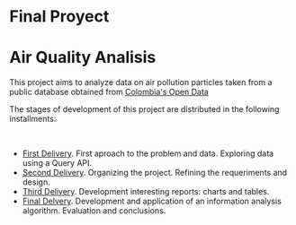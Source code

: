 # Final Proyect

<head>

<h1>Air Quality Analisis</h1>

</head>
<body>
<p>
This project aims to analyze data on air pollution particles taken from a public database obtained from <a href="datos.gov.co">Colombia's Open Data</a> 
</p>
<p>
The stages of development of this project are distributed in the following installments:
</p>
<br>
<ul>
 <li><a href="https://www.youtube.com/watch?v=rsEne1ZiQrk&list=PLXUV2U8djVlMFvs4rt1LsSkrkSZdnjJQq&index=10&t=0s">First Delivery</a>. First aproach to the problem and data. Exploring data using a Query API.</li>
 <li><a href="https://www.youtube.com/watch?v=J7p4bzqLvCw">Second Delivery</a>. Organizing the project. Refining the requeriments and design.</li>
 <li><a href="https://www.youtube.com/watch?v=qPRNIHxLhmc">Third Delivery</a>. Development interesting reports: charts and tables.</li>
 <li><a href="https://www.youtube.com/watch?v=3_g2un5M350">Final Delvery</a>. Development and application of an information analysis algorithm. Evaluation and conclusions.</li>
</ul>
</body>

